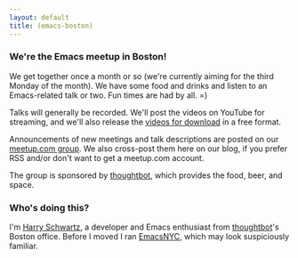 ```yaml
---
layout: default
title: (emacs-boston)
---
```


### We're the Emacs meetup in Boston!

We get together once a month or so (we're currently aiming for the
third Monday of the month). We have some food and drinks and listen to
an Emacs-related talk or two. Fun times are had by all. =)

Talks will generally be recorded. We'll post the videos on YouTube for
streaming, and we'll also release the [videos for download] in a free
format.

Announcements of new meetings and talk descriptions are posted on our
[meetup.com group]. We also cross-post them here on our blog, if you
prefer RSS and/or don't want to get a meetup.com account.

The group is sponsored by [thoughtbot], which provides the food, beer,
and space.

### Who's doing this?

I'm [Harry Schwartz], a developer and Emacs enthusiast from
[thoughtbot]'s Boston office. Before I moved I ran [EmacsNYC], which
may look suspiciously familiar.

[videos for download]: /videos.html
[meetup.com group]: http://www.meetup.com/Boston-Emacs-Meetup/
[Harry Schwartz]: http://harryrschwartz.com
[thoughtbot]: http://thoughtbot.com
[EmacsNYC]: http://emacsnyc.com
